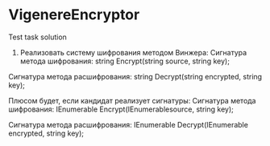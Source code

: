 # VigenereEncryptor
Test task solution

1. Реализовать систему шифрования методом Винжера:
Сигнатура метода шифрования:
string Encrypt(string source, string key);

Сигнатура метода расшифрования:
string Decrypt(string encrypted, string key);

Плюсом будет, если кандидат реализует сигнатуры:
Сигнатура метода шифрования:
IEnumerable<string> Encrypt(IEnumerable<string>source, string key);

Сигнатура метода расшифрования:
IEnumerable<string> Decrypt(IEnumerable<string> encrypted, string key);
